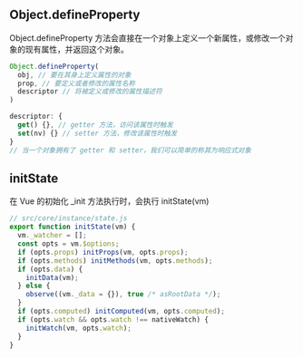 ## Object.defineProperty

Object.defineProperty 方法会直接在一个对象上定义一个新属性，或修改一个对象的现有属性，并返回这个对象。

```javascript
Object.defineProperty(
  obj, // 要在其身上定义属性的对象
  prop, // 要定义或者修改的属性名称
  descriptor // 将被定义或修改的属性描述符
)

descriptor: {
  get() {}, // getter 方法，访问该属性时触发
  set(nv) {} // setter 方法，修改该属性时触发
}
// 当一个对象拥有了 getter 和 setter，我们可以简单的称其为响应式对象
```

## initState

在 Vue 的初始化 \_init 方法执行时，会执行 initState(vm)

```javascript
// src/core/instance/state.js
export function initState(vm) {
  vm._watcher = [];
  const opts = vm.$options;
  if (opts.props) initProps(vm, opts.props);
  if (opts.methods) initMethods(vm, opts.methods);
  if (opts.data) {
    initData(vm);
  } else {
    observe((vm._data = {}), true /* asRootData */);
  }
  if (opts.computed) initComputed(vm, opts.computed);
  if (opts.watch && opts.watch !== nativeWatch) {
    initWatch(vm, opts.watch);
  }
}
```
